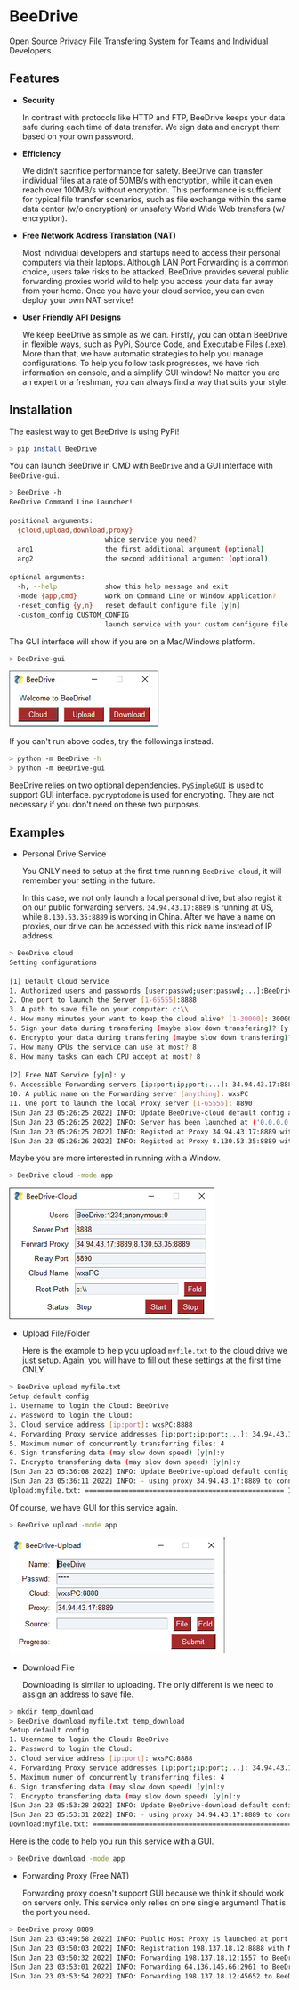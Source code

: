 
# BeeDrive

Open Source Privacy File Transfering System for Teams and Individual Developers.

## Features

- __Security__

  In contrast with protocols like HTTP and FTP, BeeDrive keeps your data safe during each time of data transfer. We sign data and encrypt them based on your own password.

- __Efficiency__

  We didn't sacrifice performance for safety. BeeDrive can transfer individual files at a rate of 50MB/s with encryption, while it can even reach over 100MB/s without encryption. This performance is sufficient for typical file transfer scenarios, such as file exchange within the same data center (w/o encryption) or unsafety World Wide Web transfers (w/ encryption).

- __Free Network Address Translation (NAT)__

  Most individual developers and startups need to access their personal computers via their laptops. Although LAN Port Forwarding is a common choice, users take risks to be attacked. BeeDrive provides several public forwarding proxies world wild to help you access your data far away from your home. Once you have your cloud service, you can even deploy your own NAT service!

- __User Friendly API Designs__

  We keep BeeDrive as simple as we can. Firstly, you can obtain BeeDrive in flexible ways, such as PyPi, Source Code, and Executable Files (.exe). More than that, we have automatic strategies to help you manage configurations. To help you follow task progresses, we have rich information on console, and a simplify GUI window! No matter you are an expert or a freshman, you can always find a way that suits your style.

## Installation

The easiest way to get BeeDrive is using PyPi! 

```bash
> pip install BeeDrive
```

You can launch BeeDrive in CMD with `BeeDrive` and a GUI interface with `BeeDrive-gui`.
```bash
> BeeDrive -h
BeeDrive Command Line Launcher!

positional arguments:
  {cloud,upload,download,proxy}
                        whice service you need?
  arg1                  the first additional argument (optional)
  arg2                  the second additional argument (optional)

optional arguments:
  -h, --help            show this help message and exit
  -mode {app,cmd}       work on Command Line or Window Application?
  -reset_config {y,n}   reset default configure file [y|n]
  -custom_config CUSTOM_CONFIG
                        launch service with your custom configure file
```
The GUI interface will show if you are on a Mac/Windows platform.
```bash
> BeeDrive-gui
```

![Welcom BeeDrive in GUI](https://github.com/JacksonWuxs/BeeDrive/blob/gh-pages/figures/Welcome%20window.png?raw=true)

If you can't run above codes, try the followings instead.

```bash
> python -m BeeDrive -h
> python -m BeeDrive-gui
```
BeeDrive relies on two optional dependencies. `PySimpleGUI` is used to support GUI interface. `pycryptodome` is used for encrypting. They are not necessary if you don't need on these two purposes.
## Examples
* Personal Drive Service

  You ONLY need to setup at the first time running `BeeDrive cloud`, it will remember your setting in the future. 

  In this case, we not only launch a local personal drive, but also regist it on our public forwarding servers. `34.94.43.17:8889` is running at US, while `8.130.53.35:8889` is working in China. After we have a name on proxies, our drive can be accessed with this nick name instead of IP address.

```bash
> BeeDrive cloud 
Setting configurations

[1] Default Cloud Service
1. Authorized users and passwords [user:passwd;user:passwd;...]:BeeDrive:1234;anonymous:0
2. One port to launch the Server [1-65555]:8888
3. A path to save file on your computer: c:\\
4. How many minutes your want to keep the cloud alive? [1-30000]: 30000
5. Sign your data during transfering (maybe slow down transfering)? [y|n] y
6. Encrypto your data during transfering (maybe slow down transfering)? [y|n] y
7. How many CPUs the service can use at most? 8
8. How many tasks can each CPU accept at most? 8

[2] Free NAT Service [y|n]: y
9. Accessible Forwarding servers [ip:port;ip;port;...]: 34.94.43.17:8889;8.130.53.35:8889
10. A public name on the Forwarding server [anything]: wxsPC
11. One port to launch the local Proxy server [1-65555]: 8890
[Sun Jan 23 05:26:25 2022] INFO: Update BeeDrive-cloud default config at c:\.ProgramData\BeeDrive\cloud.bee
[Sun Jan 23 05:26:25 2022] INFO: Server has been launched at ('0.0.0.0', 8888)
[Sun Jan 23 05:26:25 2022] INFO: Registed at Proxy 34.94.43.17:8889 with nickname wxsPC:8888
[Sun Jan 23 05:26:26 2022] INFO: Registed at Proxy 8.130.53.35:8889 with nickname wxsPC:8888
```
Maybe you are more interested in running with a Window. 
```bash
> BeeDrive cloud -mode app
```

![Cloud APP](https://github.com/JacksonWuxs/BeeDrive/blob/gh-pages/figures/setup%20cloud%20win.png?raw=true)

* Upload File/Folder

  Here is the example to help you upload `myfile.txt` to the cloud drive we just setup. Again, you will have to fill out these settings at the first time ONLY.

```bash
> BeeDrive upload myfile.txt
Setup default config
1. Username to login the Cloud: BeeDrive
2. Password to login the Cloud:
3. Cloud service address [ip:port]: wxsPC:8888
4. Forwarding Proxy service addresses [ip:port;ip;port;...]: 34.94.43.17:8889
5. Maximum numer of concurrently transferring files: 4
6. Sign transfering data (may slow down speed) [y|n]:y
7. Encrypto transfering data (may slow down speed) [y|n]:y
[Sun Jan 23 05:36:08 2022] INFO: Update BeeDrive-upload default config at c:\.ProgramData\BeeDrive\upload.bee
[Sun Jan 23 05:36:11 2022] INFO: - using proxy 34.94.43.17:8889 to connect target wxsPC:8888
Upload:myfile.txt: ================================================== 100.0% | 0.00KB/s |  0
```
Of course, we have GUI for this service again.
```bash
> BeeDrive upload -mode app
```
![Upload APP](https://github.com/JacksonWuxs/BeeDrive/blob/gh-pages/figures/upload%20win.png?raw=true)

* Download File

  Downloading is similar to uploading. The only different is we need to assign an address to save file.

```bash
> mkdir temp_download 
> BeeDrive download myfile.txt temp_download
Setup default config
1. Username to login the Cloud: BeeDrive
2. Password to login the Cloud:
3. Cloud service address [ip:port]: wxsPC:8888
4. Forwarding Proxy service addresses [ip:port;ip;port;...]: 34.94.43.17:8889
5. Maximum numer of concurrently transferring files: 4
6. Sign transfering data (may slow down speed) [y|n]:y
7. Encrypto transfering data (may slow down speed) [y|n]:y
[Sun Jan 23 05:53:28 2022] INFO: Update BeeDrive-download default config at c:\.ProgramData\BeeDrive\download.bee
[Sun Jan 23 05:53:31 2022] INFO: - using proxy 34.94.43.17:8889 to connect target wxsPC:8888
Download:myfile.txt: ================================================== 100.0% | 0.06KB/s |  0
```
Here is the code to help you run this service with a GUI.
```bash
> BeeDrive download -mode app
```

* Forwarding Proxy (Free NAT)

  Forwarding proxy doesn't support GUI because we think it should work on servers only. This service only relies on one single argument! That is the port you need.
```bash
> BeeDrive proxy 8889
[Sun Jan 23 03:49:58 2022] INFO: Public Host Proxy is launched at port 8889
[Sun Jan 23 03:50:03 2022] INFO: Registration 198.137.18.12:8888 with Nickname=BeeDrive
[Sun Jan 23 03:50:32 2022] INFO: Forwarding 198.137.18.12:1557 to BeeDrive:8888
[Sun Jan 23 03:53:01 2022] INFO: Forwarding 64.136.145.66:2961 to BeeDrive:8888
[Sun Jan 23 03:53:54 2022] INFO: Forwarding 198.137.18.12:45652 to BeeDrive:8888
```